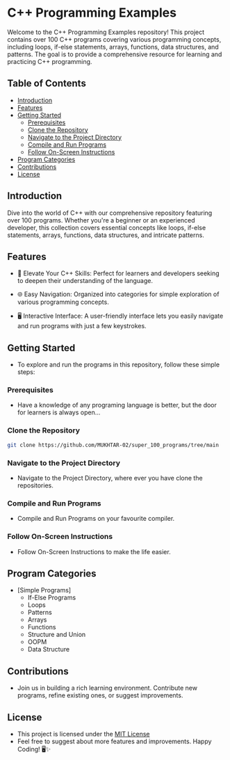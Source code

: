 # C++ Programming Examples

Welcome to the C++ Programming Examples repository! This project contains over 100 C++ programs covering various programming concepts, including loops, if-else statements, arrays, functions, data structures, and patterns. The goal is to provide a comprehensive resource for learning and practicing C++ programming.

## Table of Contents

- [Introduction](#introduction)
- [Features](#features)
- [Getting Started](#getting-started)
  - [Prerequisites](#prerequisites)
  - [Clone the Repository](#clone-the-repository)
  - [Navigate to the Project Directory](#navigate-to-the-project-directory)
  - [Compile and Run Programs](#compile-and-run-programs)
  - [Follow On-Screen Instructions](#follow-on-screen-instructions)
- [Program Categories](#programs-categories)
- [Contributions](#contributions)
- [License](#license)

## Introduction
Dive into the world of C++ with our comprehensive repository featuring over 100 programs. Whether you're a beginner or an experienced developer, this collection covers essential concepts like loops, if-else statements, arrays, functions, data structures, and intricate patterns.

## Features
- 🚀 Elevate Your C++ Skills: Perfect for learners and developers seeking to deepen their understanding of the language.

- 🌐 Easy Navigation: Organized into categories for simple exploration of various programming concepts.

- 🖥️ Interactive Interface: A user-friendly interface lets you easily navigate and run programs with just a few keystrokes.

## Getting Started

- To explore and run the programs in this repository, follow these simple steps:

### Prerequisites
- Have a knowledge of any programing language is better, but the door for learners is always open...

### Clone the Repository
```bash 
git clone https://github.com/MUKHTAR-02/super_100_programs/tree/main
````
### Navigate to the Project Directory
- Navigate to the Project Directory, where ever you have clone the repositories.

### Compile and Run Programs
- Compile and Run Programs on your favourite compiler.

### Follow On-Screen Instructions
- Follow On-Screen Instructions to make the life easier.

## Program Categories
- [Simple Programs]
  - If-Else Programs
  - Loops
  - Patterns
  - Arrays
  - Functions
  - Structure and Union
  - OOPM
  - Data Structure

## Contributions
- Join us in building a rich learning environment. Contribute new programs, refine existing ones, or suggest improvements.

## License

- This project is licensed under the <a href = "LICENSE"> MIT License</a>
- Feel free to suggest about more features and improvements.
  Happy Coding! 🖥️✨
